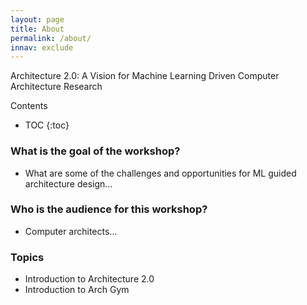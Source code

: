 ```yaml
---
layout: page
title: About
permalink: /about/
innav: exclude
---
```

Architecture 2.0: A Vision for Machine Learning Driven Computer Architecture Research



<div id="toc_container" markdown="1">
<p class="toc_title">Contents</p>

* TOC
{:toc}
</div>

### What is the goal of the workshop?
- What are some of the challenges and opportunities for ML guided architecture design...

### Who is the audience for this workshop?
- Computer architects... 

### Topics
- Introduction to Architecture 2.0
- Introduction to Arch Gym

<!-- You can find the source code for Minima at GitHub:
[jekyll][jekyll-organization] /
[minima](https://github.com/jekyll/minima)

You can find the source code for Jekyll at GitHub:
[jekyll][jekyll-organization] /
[jekyll](https://github.com/jekyll/jekyll)


[jekyll-organization]: https://github.com/jekyll -->
